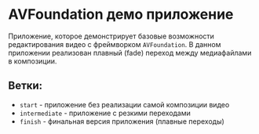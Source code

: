 # AVFoundation демо приложение

Приложение, которое демонстрирует базовые возможности редактирования видео c фреймворком `AVFoundation`.
В данном приложении реализован плавный (fade) переход между медиафайлами в композиции.

## Ветки:
- `start` - приложение без реализации самой композиции видео
- `intermediate` - приложение с резкими переходами
- `finish` - финальная версия приложения (плавные переходы)
